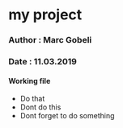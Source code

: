 # my project

### Author : Marc Gobeli
### Date : 11.03.2019

#### Working file
* Do that
* Dont do this
* Dont forget to do something
